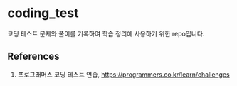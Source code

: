 # coding_test

코딩 테스트 문제와 풀이를 기록하여 학습 정리에 사용하기 위한 repo입니다.




## References
  1. 프로그래머스 코딩 테스트 연습, https://programmers.co.kr/learn/challenges
